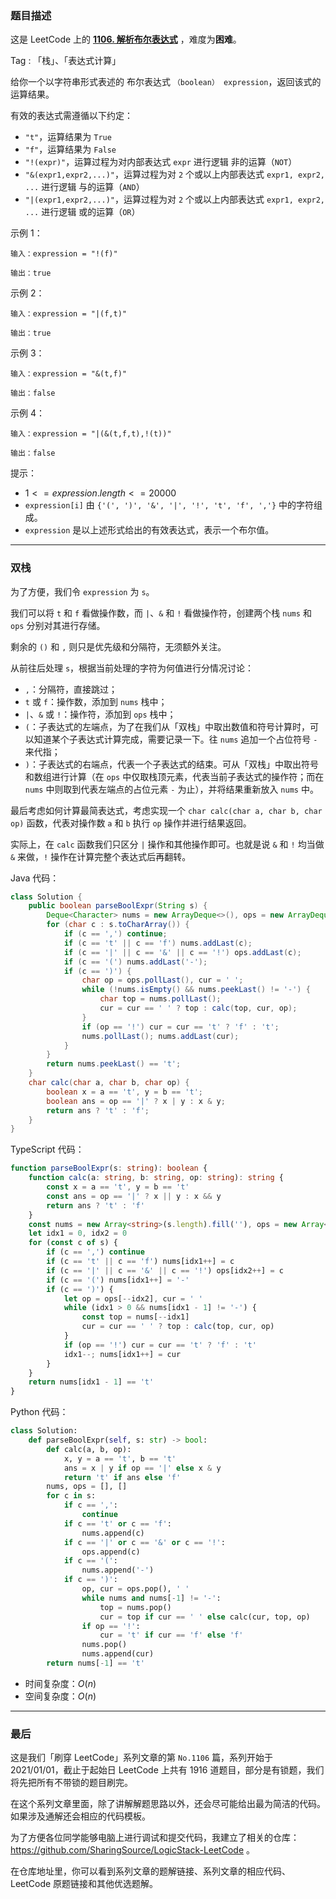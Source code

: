### 题目描述

这是 LeetCode 上的 **[1106. 解析布尔表达式](https://leetcode.cn/problems/parsing-a-boolean-expression/solution/by-ac_oier-jr29/)** ，难度为**困难**。

Tag : 「栈」、「表达式计算」



给你一个以字符串形式表述的 布尔表达式 `（boolean） expression`，返回该式的运算结果。

有效的表达式需遵循以下约定：

* `"t"`，运算结果为 `True`
* `"f"`，运算结果为 `False`
* `"!(expr)"`，运算过程为对内部表达式 `expr` 进行逻辑 非的运算（`NOT`）
* `"&(expr1,expr2,...)"`，运算过程为对 `2` 个或以上内部表达式 `expr1, expr2, ...` 进行逻辑 与的运算（`AND`）
* `"|(expr1,expr2,...)"`，运算过程为对 `2` 个或以上内部表达式 `expr1, expr2, ...` 进行逻辑 或的运算（`OR`）


示例 1：
```
输入：expression = "!(f)"

输出：true
```
示例 2：
```
输入：expression = "|(f,t)"

输出：true
```
示例 3：
```
输入：expression = "&(t,f)"

输出：false
```
示例 4：
```
输入：expression = "|(&(t,f,t),!(t))"

输出：false
```

提示：
* $1 <= expression.length <= 20000$
* `expression[i]` 由 `{'(', ')', '&', '|', '!', 't', 'f', ','}` 中的字符组成。
* `expression` 是以上述形式给出的有效表达式，表示一个布尔值。

---

### 双栈

为了方便，我们令 `expression` 为 `s`。

我们可以将 `t` 和 `f` 看做操作数，而 `|`、`&` 和 `!` 看做操作符，创建两个栈 `nums` 和 `ops` 分别对其进行存储。

剩余的 `()` 和 `,` 则只是优先级和分隔符，无须额外关注。

从前往后处理 `s`，根据当前处理的字符为何值进行分情况讨论：

* `,`：分隔符，直接跳过；
* `t` 或 `f`：操作数，添加到 `nums` 栈中；
* `|`、`&` 或 `!`：操作符，添加到 `ops` 栈中；
* `(`：子表达式的左端点，为了在我们从「双栈」中取出数值和符号计算时，可以知道某个子表达式计算完成，需要记录一下。往 `nums` 追加一个占位符号 `-` 来代指；
* `)`：子表达式的右端点，代表一个子表达式的结束。可从「双栈」中取出符号和数组进行计算（在 `ops` 中仅取栈顶元素，代表当前子表达式的操作符；而在 `nums` 中则取到代表左端点的占位元素 `-` 为止），并将结果重新放入 `nums` 中。

最后考虑如何计算最简表达式，考虑实现一个 `char calc(char a, char b, char op)` 函数，代表对操作数 `a` 和 `b` 执行 `op` 操作并进行结果返回。

实际上，在 `calc` 函数我们只区分 `|` 操作和其他操作即可。也就是说 `&` 和 `!` 均当做 `&` 来做，`!` 操作在计算完整个表达式后再翻转。

Java 代码：
```Java
class Solution {
    public boolean parseBoolExpr(String s) {
        Deque<Character> nums = new ArrayDeque<>(), ops = new ArrayDeque<>();
        for (char c : s.toCharArray()) {
            if (c == ',') continue;
            if (c == 't' || c == 'f') nums.addLast(c);
            if (c == '|' || c == '&' || c == '!') ops.addLast(c);
            if (c == '(') nums.addLast('-');
            if (c == ')') {
                char op = ops.pollLast(), cur = ' ';
                while (!nums.isEmpty() && nums.peekLast() != '-') {
                    char top = nums.pollLast();
                    cur = cur == ' ' ? top : calc(top, cur, op);
                }
                if (op == '!') cur = cur == 't' ? 'f' : 't';
                nums.pollLast(); nums.addLast(cur);
            }
        }
        return nums.peekLast() == 't';
    }
    char calc(char a, char b, char op) {
        boolean x = a == 't', y = b == 't';
        boolean ans = op == '|' ? x | y : x & y;
        return ans ? 't' : 'f';
    }
}
```
TypeScript 代码：
```TypeScript
function parseBoolExpr(s: string): boolean {
    function calc(a: string, b: string, op: string): string {
        const x = a == 't', y = b == 't'
        const ans = op == '|' ? x || y : x && y
        return ans ? 't' : 'f'
    }
    const nums = new Array<string>(s.length).fill(''), ops = new Array<string>(s.length).fill('')
    let idx1 = 0, idx2 = 0
    for (const c of s) {
        if (c == ',') continue
        if (c == 't' || c == 'f') nums[idx1++] = c
        if (c == '|' || c == '&' || c == '!') ops[idx2++] = c
        if (c == '(') nums[idx1++] = '-'
        if (c == ')') {
            let op = ops[--idx2], cur = ' '
            while (idx1 > 0 && nums[idx1 - 1] != '-') {
                const top = nums[--idx1]
                cur = cur == ' ' ? top : calc(top, cur, op)
            }
            if (op == '!') cur = cur == 't' ? 'f' : 't'
            idx1--; nums[idx1++] = cur
        }
    }
    return nums[idx1 - 1] == 't'
}
```
Python 代码：
```Python
class Solution:
    def parseBoolExpr(self, s: str) -> bool:
        def calc(a, b, op):
            x, y = a == 't', b == 't'
            ans = x | y if op == '|' else x & y
            return 't' if ans else 'f'
        nums, ops = [], []
        for c in s:
            if c == ',':
                continue
            if c == 't' or c == 'f':
                nums.append(c)
            if c == '|' or c == '&' or c == '!':
                ops.append(c)
            if c == '(':
                nums.append('-')
            if c == ')':
                op, cur = ops.pop(), ' '
                while nums and nums[-1] != '-':
                    top = nums.pop()
                    cur = top if cur == ' ' else calc(cur, top, op)
                if op == '!':
                    cur = 't' if cur == 'f' else 'f'
                nums.pop()
                nums.append(cur)
        return nums[-1] == 't'
```
* 时间复杂度：$O(n)$
* 空间复杂度：$O(n)$

---

### 最后

这是我们「刷穿 LeetCode」系列文章的第 `No.1106` 篇，系列开始于 2021/01/01，截止于起始日 LeetCode 上共有 1916 道题目，部分是有锁题，我们将先把所有不带锁的题目刷完。

在这个系列文章里面，除了讲解解题思路以外，还会尽可能给出最为简洁的代码。如果涉及通解还会相应的代码模板。

为了方便各位同学能够电脑上进行调试和提交代码，我建立了相关的仓库：https://github.com/SharingSource/LogicStack-LeetCode 。

在仓库地址里，你可以看到系列文章的题解链接、系列文章的相应代码、LeetCode 原题链接和其他优选题解。

